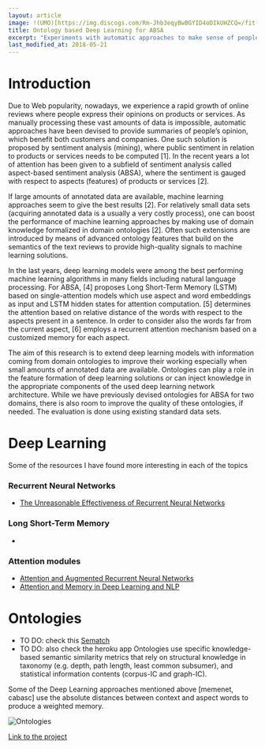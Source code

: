 ```yaml
---
layout: article
image: !(UMO)[https://img.discogs.com/Rm-Jhb3eqyBwBGYID4oDIkUHZCQ=/fit-in/300x300/filters:strip_icc():format(jpeg):mode_rgb():quality(40)/discogs-images/R-4245199-1424373312-2117.jpeg.jpg]
title: Ontology based Deep Learning for ABSA
excerpt: "Experiments with automatic approaches to make sense of people's opinions."
last_modified_at: 2018-05-21
---
```


# Introduction

Due to Web popularity, nowadays, we experience a rapid growth of online reviews where people express their opinions on products or services. As manually processing these vast amounts of data is impossible, automatic approaches have been devised to provide summaries of people’s opinion, which benefit both customers and companies. One such solution is proposed by sentiment analysis (mining), where public sentiment in relation to products or services needs to be computed [1]. In the recent years a lot of attention has been given to a subfield of sentiment analysis called aspect-based sentiment analysis (ABSA), where the sentiment is gauged with respect to aspects (features) of products or services [2]. 
 
If large amounts of annotated data are available, machine learning approaches seem to give the best results [2]. For relatively small data sets (acquiring annotated data is a usually a very costly process), one can boost the performance of machine learning approaches by making use of domain knowledge formalized in domain ontologies [2]. Often such extensions are introduced by means of advanced ontology features that build on the semantics of the text reviews to provide high-quality signals to machine learning solutions. 
 
In the last years, deep learning models were among the best performing machine learning algorithms in many fields including natural language processing. For ABSA, [4] proposes Long Short-Term Memory (LSTM) based on single-attention models which use aspect and word embeddings as input and LSTM hidden states for attention computation. [5] determines the attention based on relative distance of the words with respect to the aspects present in a sentence. In order to consider also the words far from the current aspect, [6] employs a recurrent attention mechanism based on a customized memory for each aspect. 
 
The aim of this research is to extend deep learning models with information coming from domain ontologies to improve their working especially when small amounts of annotated data are available. Ontologies can play a role in the feature formation of deep learning solutions or can inject knowledge in the appropriate components of the used deep learning network architecture. While we have previously devised ontologies for ABSA for two domains, there is also room to improve the quality of these ontologies, if needed. The evaluation is done using existing standard data sets. 

# Deep Learning
Some of the resources I have found more interesting in each of the topics
### Recurrent Neural Networks
- [The Unreasonable Effectiveness of Recurrent Neural Networks](http://karpathy.github.io/2015/05/21/rnn-effectiveness/)
### Long Short-Term Memory 
-
### Attention modules
- [Attention and Augmented Recurrent Neural Networks](https://distill.pub/2016/augmented-rnns/#attentional-interfaces)
- [Attention and Memory in Deep Learning and NLP](http://www.wildml.com/2016/01/attention-and-memory-in-deep-learning-and-nlp/)


# Ontologies
- TO DO: check this [Sematch](https://github.com/gsi-upm/sematch)
- TO DO: also check the heroku app
Ontologies use specific knowledge-based semantic similarity metrics that rely on structural knowledge in taxonomy (e.g. depth, path length, least common subsumer), and statistical information contents (corpus-IC and graph-IC). 

Some of the Deep Learning approaches mentioned above [memenet, cabasc] use the absolute distances between context and aspect words to produce a weighted memory. 

![Ontologies](https://github.com/gsi-upm/sematch/raw/master/docs/sources/img/kg.png)

[Link to the project](https://github.com/AlbertoPaz/ABSA-PyTorch/blob/master/README.md)
